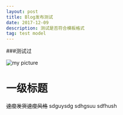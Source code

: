 ```yaml
---
layout: post
title: Blog发布测试
date: 2017-12-09
description: 测试是否符合模板格式
tag: test model
---
```

###测试过
[](http://baixin.io/archive/ "http://baixin.io/archive/")

![my picture](http://www.ruanyifeng.com/blogimg/asset/2015/bg2015080501.png "my picture")

# 一级标题
~~速度发货速度风格~~
	sdguysdg
	sdhgsuu
	sdfhush